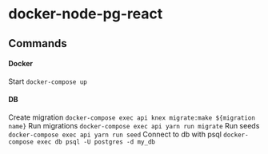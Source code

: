 # docker-node-pg-react

## Commands
#### Docker
Start ```docker-compose up```

#### DB
Create migration ```docker-compose exec api knex migrate:make ${migration name}```
Run migrations ```docker-compose exec api yarn run migrate```
Run seeds ```docker-compose exec api yarn run seed```
Connect to db with psql ```docker-compose exec db psql -U postgres -d my_db```